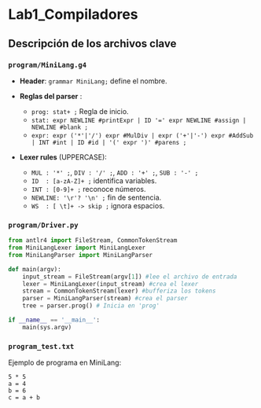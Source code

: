 # Lab1_Compiladores

## Descripción de los archivos clave

### `program/MiniLang.g4`

* **Header**: `grammar MiniLang;` define el nombre.
* **Reglas del parser** :

  * `prog: stat+ ;`  Regla de inicio.
  * `stat: expr NEWLINE #printExpr | ID '=' expr NEWLINE #assign | NEWLINE #blank ;`
  * `expr: expr ('*'|'/') expr #MulDiv | expr ('+'|'-') expr #AddSub | INT #int | ID #id | '(' expr ')' #parens ;`
* **Lexer rules** (UPPERCASE):

  * `MUL : '*' ;`, `DIV : '/' ;`, `ADD : '+' ;`, `SUB : '-' ;`
  * `ID  : [a-zA-Z]+ ;` identifica variables.
  * `INT : [0-9]+ ;` reconoce números.
  * `NEWLINE: '\r'? '\n' ;` fin de sentencia.
  * `WS  : [ \t]+ -> skip ;` ignora espacios.


### `program/Driver.py`

```python
from antlr4 import FileStream, CommonTokenStream
from MiniLangLexer import MiniLangLexer
from MiniLangParser import MiniLangParser

def main(argv):
    input_stream = FileStream(argv[1]) #lee el archivo de entrada
    lexer = MiniLangLexer(input_stream) #crea el lexer
    stream = CommonTokenStream(lexer) #bufferiza los tokens
    parser = MiniLangParser(stream) #crea el parser
    tree = parser.prog() # Inicia en 'prog'

if __name__ == '__main__':
    main(sys.argv)
```


### `program_test.txt`

Ejemplo de programa en MiniLang:

```
5 * 5
a = 4
b = 6
c = a + b
```



